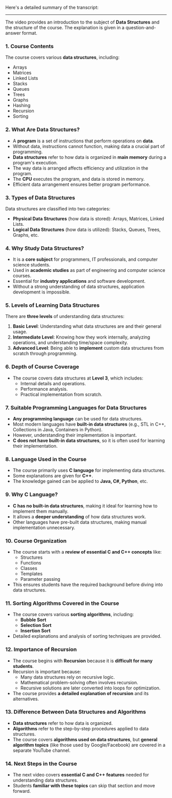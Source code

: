 Here's a detailed summary of the transcript:

---

The video provides an introduction to the subject of **Data Structures** and the structure of the course. The explanation is given in a question-and-answer format.

### **1. Course Contents**

The course covers various **data structures**, including:

- Arrays
- Matrices
- Linked Lists
- Stacks
- Queues
- Trees
- Graphs
- Hashing
- Recursion
- Sorting

### **2. What Are Data Structures?**

- A **program** is a set of instructions that perform operations on **data**.
- Without data, instructions cannot function, making data a crucial part of programming.
- **Data structures** refer to how data is organized in **main memory** during a program's execution.
- The way data is arranged affects efficiency and utilization in the program.
- The **CPU** executes the program, and data is stored in memory.
- Efficient data arrangement ensures better program performance.

### **3. Types of Data Structures**

Data structures are classified into two categories:

- **Physical Data Structures** (how data is stored): Arrays, Matrices, Linked Lists.
- **Logical Data Structures** (how data is utilized): Stacks, Queues, Trees, Graphs, etc.

### **4. Why Study Data Structures?**

- It is a **core subject** for programmers, IT professionals, and computer science students.
- Used in **academic studies** as part of engineering and computer science courses.
- Essential for **industry applications** and software development.
- Without a strong understanding of data structures, application development is impossible.

### **5. Levels of Learning Data Structures**

There are **three levels** of understanding data structures:

1. **Basic Level**: Understanding what data structures are and their general usage.
2. **Intermediate Level**: Knowing how they work internally, analyzing operations, and understanding time/space complexity.
3. **Advanced Level**: Being able to **implement** custom data structures from scratch through programming.

### **6. Depth of Course Coverage**

- The course covers data structures at **Level 3**, which includes:
  - Internal details and operations.
  - Performance analysis.
  - Practical implementation from scratch.

### **7. Suitable Programming Languages for Data Structures**

- **Any programming language** can be used for data structures.
- Most modern languages have **built-in data structures** (e.g., STL in C++, Collections in Java, Containers in Python).
- However, understanding their implementation is important.
- **C does not have built-in data structures**, so it is often used for learning their implementation.

### **8. Language Used in the Course**

- The course primarily uses **C language** for implementing data structures.
- Some explanations are given for **C++**.
- The knowledge gained can be applied to **Java, C#, Python**, etc.

### **9. Why C Language?**

- **C has no built-in data structures**, making it ideal for learning how to implement them manually.
- It allows a **deeper understanding** of how data structures work.
- Other languages have pre-built data structures, making manual implementation unnecessary.

### **10. Course Organization**

- The course starts with a **review of essential C and C++ concepts** like:
  - Structures
  - Functions
  - Classes
  - Templates
  - Parameter passing
- This ensures students have the required background before diving into data structures.

### **11. Sorting Algorithms Covered in the Course**

- The course covers various **sorting algorithms**, including:
  - **Bubble Sort**
  - **Selection Sort**
  - **Insertion Sort**
- Detailed explanations and analysis of sorting techniques are provided.

### **12. Importance of Recursion**

- The course begins with **Recursion** because it is **difficult for many students**.
- Recursion is important because:
  - Many data structures rely on recursive logic.
  - Mathematical problem-solving often involves recursion.
  - Recursive solutions are later converted into loops for optimization.
- The course provides **a detailed explanation of recursion** and its alternatives.

### **13. Difference Between Data Structures and Algorithms**

- **Data structures** refer to how data is organized.
- **Algorithms** refer to the step-by-step procedures applied to data structures.
- The course covers **algorithms used on data structures**, but **general algorithm topics** (like those used by Google/Facebook) are covered in a separate YouTube channel.

### **14. Next Steps in the Course**

- The next video covers **essential C and C++ features** needed for understanding data structures.
- Students **familiar with these topics** can skip that section and move forward.
